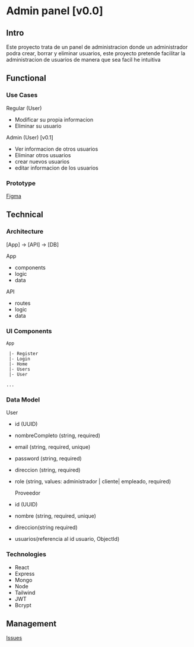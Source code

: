 # Admin panel [v0.0]

## Intro

Este proyecto trata de un panel de administracion donde un administrador podra crear, borrar y eliminar usuarios, este
proyecto pretende facilitar la administracion de usuarios de manera que sea facil he intuitiva

## Functional

### Use Cases

Regular (User)

- Modificar su propia informacion
- Eliminar su usuario

Admin (User) [v0.1]

- Ver informacion de otros usuarios
- Eliminar otros usuarios
- crear nuevos usuarios
- editar informacion de los usuarios

### Prototype

[Figma](https://www.figma.com/design/EjU8SGVRY9sQEqBjH275GE/Admin-panel?node-id=0-1&t=GJ2UQFWQQ5Uz51C9-1)

## Technical

### Architecture

[App] -> [API] -> [DB]

App

- components
- logic
- data

API

- routes
- logic
- data

### UI Components

```
App

 |- Register
 |- Login
 |- Home
 |- Users
 |- User

...
```

### Data Model

User

- id (UUID)
- nombreCompleto (string, required)
- email (string, required, unique)
- password (string, required)
- direccion (string, required)
- role (string, values: administrador | cliente| empleado, required)

  Proveedor

- id (UUID)
- nombre (string, required, unique)
- direccion(string required)
- usuarios(referencia al id usuario, ObjectId)

### Technologies

- React
- Express
- Mongo
- Node
- Tailwind
- JWT
- Bcrypt

## Management

[Issues](https://github.com/b00tc4mp/eurofirms-bootcamp-202502/issues/81)
